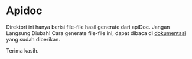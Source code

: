 # Apidoc

Direktori ini hanya berisi file-file hasil generate dari apiDoc.
Jangan Langsung Diubah!
Cara generate file-file ini, dapat dibaca di [dokumentasi](https://github.com/pyk/rojak/blob/master/rojak-api/README.md) yang sudah diberikan.

Terima kasih.
